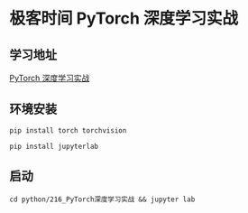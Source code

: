 # 极客时间 PyTorch 深度学习实战

## 学习地址

[PyTorch 深度学习实战](https://time.geekbang.org/column/intro/100093301)

## 环境安装

```shell
pip install torch torchvision

pip install jupyterlab
```

## 启动

`cd python/216_PyTorch深度学习实战 && jupyter lab`
